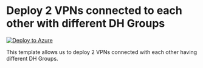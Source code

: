 # Deploy 2 VPNs connected to each other with different DH Groups


[![Deploy to Azure](https://aka.ms/deploytoazurebutton)](https://portal.azure.com/#create/Microsoft.Template/uri/https%3A%2F%2Fraw.githubusercontent.com%2Fmehul-birari%2Fsample-arm-templates%2Fmaster%2F2-vpns-different-dh-groups%2Fazuredeploy.json)  

This template allows us to deploy 2 VPNs connected with each other having different DH Groups. 

